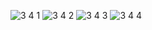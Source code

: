 ![3 4 1](https://github.com/user-attachments/assets/0ae27c2f-319b-4c39-ad13-6c36ac23ef9d)
![3 4 2](https://github.com/user-attachments/assets/6672c8d6-3d51-40b6-8170-d5674bbe5266)
![3 4 3](https://github.com/user-attachments/assets/27f24370-8a30-4fe4-b624-0a76d62d3cf5)
![3 4 4](https://github.com/user-attachments/assets/097d547b-0092-4b79-8d11-095f0acd3313)
